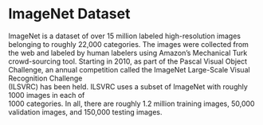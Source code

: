 # ImageNet Dataset

ImageNet is a dataset of over 15 million labeled high-resolution images belonging to roughly 22,000 categories. The images were collected from the web and labeled by human labelers using Amazon’s Mechanical Turk crowd-sourcing tool. Starting in 2010, as part of the Pascal Visual Object Challenge, an annual competition called the ImageNet Large-Scale Visual Recognition Challenge  
(ILSVRC) has been held. ILSVRC uses a subset of ImageNet with roughly 1000 images in each of  
1000 categories. In all, there are roughly 1.2 million training images, 50,000 validation images, and 150,000 testing images.